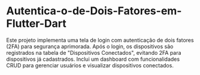 # Autentica-o-de-Dois-Fatores-em-Flutter-Dart
 Este projeto implementa uma tela de login com autenticação de dois fatores (2FA) para segurança aprimorada. Após o login, os dispositivos são registrados na tabela de "Dispositivos Conectados", evitando 2FA para dispositivos já cadastrados. Inclui um dashboard com funcionalidades CRUD para gerenciar usuários e visualizar dispositivos conectados.
